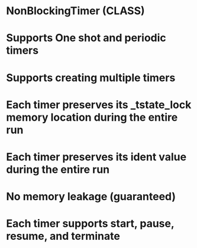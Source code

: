 # NonBlockingTimer (CLASS)

# Supports One shot and periodic timers

# Supports creating multiple timers

# Each timer preserves its _tstate_lock memory location during the entire run

# Each timer preserves its ident value during the entire run

# No memory leakage (guaranteed)

# Each timer supports start, pause, resume, and terminate
